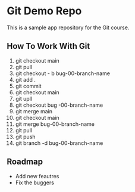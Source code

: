 # Git Demo Repo
This is a sample app repository for the Git course. 

## How To Work With Git
1. git checkout main
2. git pull 
3. git checkout - b bug-00-branch-name
4. git add .
5. git commit
6. git checkout main
7. git upll
8. git checkout bug -00-branch-name
9. git merge main
10. git checkout main
11. git merge bug-00-branch-name
12. git pull
13. git push
14. git branch -d bug-00-branch-name


## Roadmap
* Add new feautres
* Fix the buggers
